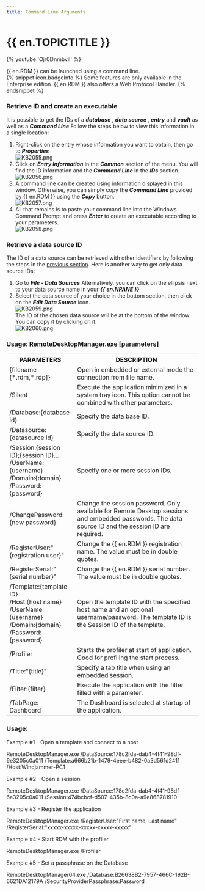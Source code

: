 ```yaml
---
title: Command Line Arguments
---
```

# {{ en.TOPICTITLE }}
{% youtube 'Ojr0DnmbviI' %}  

{{ en.RDM }} can be launched using a command line.  
{% snippet icon.badgeInfo %}
Some features are only available in the Enterprise edition. {{ en.RDM }} also offers a Web Protocol Handler.
{% endsnippet %}  

### Retrieve ID and create an executable
<a name="retrieve"></a>

It is possible to get the IDs of a ***database*** , ***data source*** , ***entry*** and ***vault*** as well as a ***Command Line*** Follow the steps below to view this information in a single location:
1. Right-click on the entry whose information you want to obtain, then go to ***Properties***  
![KB2055.png](/img/en/kb/KB2055.png)
1. Click on ***Entry Information*** in the ***Common*** section of the menu. You will find the ID information and the ***Command Line*** in the ***IDs*** section.  
![KB2056.png](/img/en/kb/KB2056.png)
1. A command line can be created using information displayed in this window. Otherwise, you can simply copy the ***Command Line*** provided by {{ en.RDM }} using the ***Copy*** button.  
![KB2057.png](/img/en/kb/KB2057.png)
1. All that remains is to paste your command line into the Windows Command Prompt and press ***Enter*** to create an executable according to your parameters.  
![KB2058.png](/img/en/kb/KB2058.png)
### Retrieve a data source ID
The ID of a data source can be retrieved with other identifiers by following the steps in the <a href="#retrieve">previous section</a>. Here is another way to get only data source IDs:
1. Go to ***File - Data Sources*** Alternatively, you can click on the ellipsis next to your data source name in your ***{{ en.NPANE }}***
1. Select the data source of your choice in the bottom section, then click on the ***Edit Data Source*** icon.  
![KB2059.png](/img/en/kb/KB2059.png)  
The ID of the chosen data source will be at the bottom of the window. You can copy it by clicking on it.  
![KB2060.png](/img/en/kb/KB2060.png)
### Usage: RemoteDesktopManager.exe [parameters]

<table>
	<tr>
		<th>
PARAMETERS
		</th>
		<th>
DESCRIPTION
		</th>
	</tr>
	<tr>
		<td>
{filename [*.rdm,*.rdp]}
		</td>
		<td>
Open in embedded or external mode the connection from file name.
		</td>
	</tr>
	<tr>
		<td>
/Silent
		</td>
		<td>
Execute the application minimized in a system tray icon. This option cannot be combined with other parameters.
		</td>
	</tr>
	<tr>
		<td>
/Database:{database id}
		</td>
		<td>
Specify the data base ID.
		</td>
	</tr>
	<tr>
		<td>
/Datasource:{datasource id}
		</td>
		<td>
Specify the data source ID.
		</td>
	</tr>
	<tr>
		<td>
/Session:{session ID};{session ID}...<br>
/UserName:{username}<br>
/Domain:{domain}<br>
/Password:{password}
		</td>
		<td>
Specify one or more session IDs.
		</td>
	</tr>
	<tr>
		<td>
/ChangePassword:{new password}
		</td>
		<td>
Change the session password. Only available for Remote Desktop sessions and embedded passwords. The data source ID and the session ID are required.
		</td>
	</tr>
	<tr>
		<td>
/RegisterUser:&quot;{registration user}&quot;
		</td>
		<td>
Change the {{ en.RDM }} registration name. The value must be in double quotes.
		</td>
	</tr>
	<tr>
		<td>
/RegisterSerial:&quot;{serial number}&quot;
		</td>
		<td>
Change the {{ en.RDM }} serial number. The value must be in double quotes.
		</td>
	</tr>
	<tr>
		<td>
/Template:{template ID}<br>
/Host:{host name}<br>
/UserName:{username}<br>
/Domain:{domain}<br>
/Password:{password}
		</td>
		<td>
Open the template ID with the specified host name and an optional username/password.
The template ID is the Session ID of the template.
		</td>
	</tr>
	<tr>
		<td>
/Profiler
		</td>
		<td>
Starts the profiler at start of application. Good for profiling the start process.
		</td>
	</tr>
	<tr>
		<td>
/Title:&quot;{title}&quot;
		</td>
		<td>
Specify a tab title when using an embedded session.
		</td>
	</tr>
	<tr>
		<td>
/Filter:{filter}
		</td>
		<td>
Execute the application with the filter filled with a parameter.
		</td>
	</tr>
	<tr>
		<td>
/TabPage: Dashboard
		</td>
		<td>
The Dashboard is selected at startup of the application.
		</td>
	</tr>
</table>

### Usage:

Example #1 - Open a template and connect to a host  

RemoteDesktopManager.exe /DataSource:178c2fda-dab4-4f41-98df-6e3205c0a011 /Template:a666b21b-1479-4eee-b482-0a3d561d2411 /Host:Windjammer-PC1  

Example #2 - Open a session  

RemoteDesktopManager.exe /DataSource:178c2fda-dab4-4f41-98df-6e3205c0a011 /Session:474bcbcf-d507-435b-8c0a-a9e868781910  

Example #3 - Register the application  

RemoteDesktopManager.exe /RegisterUser:&quot;First name, Last name&quot; /RegisterSerial:&quot;xxxxx-xxxxx-xxxxx-xxxxx-xxxxx&quot;  

Example #4 - Start RDM with the profiler  

RemoteDesktopManager.exe /Profiler  

Example #5 - Set a passphrase on the Database  

RemoteDesktopManager64.exe /Database:B26638B2-7957-466C-192B-6621DA12179A /SecurityProviderPassphrase:Password
